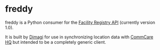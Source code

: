 freddy
======

freddy is a Python consumer for the [Facility Registry API][1] (currently
version 1.0).

It is built by [Dimagi][2] for use in synchronizing location data with 
[CommCare HQ][3] but intended to be a completely generic client.

 [1]: https://facility-registry-api.readthedocs.org
 [2]: http://github.com/dimagi
 [3]: http://github.com/dimagi/commcare-hq
